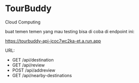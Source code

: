 # TourBuddy

Cloud Computing

buat temen temen yang mau testing bisa di coba di endpoint ini:

https://tourbuddy-api-jcoc7wc2ka-et.a.run.app

URL:

- GET /api/destination
- GET /api/review
- POST /api/addreview
- GET /api/nearby-destinations
